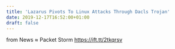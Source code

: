 ```yaml
---
title: 'Lazarus Pivots To Linux Attacks Through Dacls Trojan'
date: 2019-12-17T16:52:00+01:00
draft: false
---
```


  
  
from News ≈ Packet Storm https://ift.tt/2tkqrsv